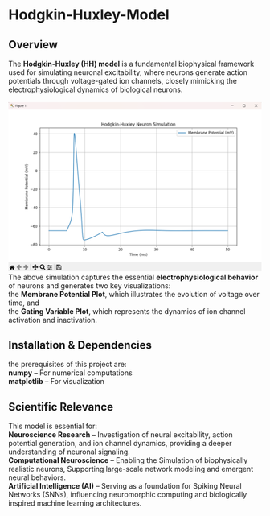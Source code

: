# Hodgkin-Huxley-Model
## Overview
The **Hodgkin-Huxley (HH) model** is a fundamental biophysical framework used for simulating neuronal excitability, where neurons generate action potentials through voltage-gated ion channels, closely mimicking the electrophysiological dynamics of biological neurons.<br>
 <br>
![alt text](https://github.com/MrinmayiVerma/Hodgkin-Huxley-Model/blob/main/HHM_graph.png)
The above simulation captures the essential **electrophysiological behavior** of neurons and generates two key visualizations:<br>
the **Membrane Potential Plot**, which illustrates the evolution of voltage over time, and <br> 
the **Gating Variable Plot**, which represents the dynamics of ion channel activation and inactivation.<br>
## Installation & Dependencies
 the prerequisites of this project are:<br>
 **numpy** – For numerical computations<br>
 **matplotlib** – For visualization<br>

## **Scientific Relevance**  
This model is essential for:  
  **Neuroscience Research** – Investigation of neural excitability, action potential generation, and ion channel dynamics, providing a deeper understanding of neuronal signaling.  
  **Computational Neuroscience** – Enabling the Simulation of biophysically realistic neurons, Supporting large-scale network modeling and emergent neural behaviors.  
 **Artificial Intelligence (AI)** – Serving as a foundation for Spiking Neural Networks (SNNs), influencing neuromorphic computing and biologically inspired machine learning architectures. <br>
